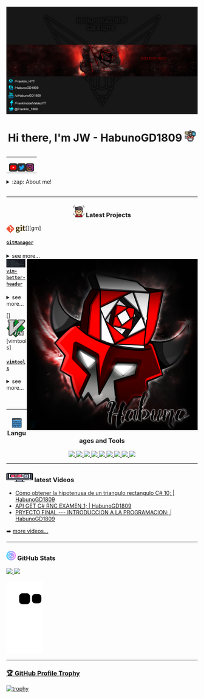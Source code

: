 [![HabunoGD1809](src/Banner-red.png)](https://www.youtube.com/c/HabunoGD1809)

<h1 align="center">Hi there, I'm JW - HabunoGD1809 <img src="./src/programing.png" width="30px"></h1>

<table align="right">
<tr>
<td>

[<img align="left" alt="HabunoGD1809 | YouTube" width="22px" src="./src/youtube.png" />][youtube]
[<img align="left" alt="@franklin_1809 | Twitter" width="22px" src="./src/twitter.png" />][twitter]
[<img align="left" alt="@HabunoGD1809 | Instagram" width="22px" src="./src/instagram.png" />][instagram]

</td>
</tr>
</table>

<details>
  <summary>:zap: About me!</summary>

### Love 💻!!
- 👋 Hi, I’m Franklin J. Valdez
- 👀 I’m interested in creating quality software
- 🌱 I’m currently learning software development...
- 💞️ I’m looking to collaborate in open source projects
- 📫 How to reach me 🙉
</details>

<br />

---

<h3 align="center"><img src="./src/face-id.png" width="30px" height="30px"> Latest Projects</h3>

<tr>
<td>

[<img align="left" alt="gm | Git Manager" width="50px" src="./src/git_logo.png" />][gm]

</td>
<td> <h4 align="left"> <a href="https://github.com/HabunoGD1809/gm" target="_blank"><code>GitManager</code></a> </h4>
  <details>
    <summary>see more...</summary>

    A manager for GIT multi platform.
    Compatibility: zsh/bash/fish/powershell and vim/vi/nvim/Gvim/MacVim

  </details> </td>
</tr>
<tr>
<td>

<img align="left" alt="vim-better-header | vim-better-header " width="50px" src="./src/vim-better-header.png" />

</td>
<img align="right" alt=yomero" width="450px" height="450px" src="./src/ufo3d.png">
<td> <h4 align="left"> <a href="https://github.com/HabunoGD1809/vim-better-header" target="_blank"><code>vim-better-header</code></a> </h4>
  <details>
    <summary>see more...</summary>

    A better automated template header for vim

  </details> </td>
</tr>
<tr>
<td>

[<img align="left" alt="vimtools | VimTools" width="50px" src="./src/vim.png" />][vimtools]

</td>
<td> <h4 align="left"> <a href="https://github.com/HabunoGD1809/vimtools" target="_blank"><code>vimtools</code></a> </h4>
  <details>
    <summary>see more...</summary>

    VimTools is functions and settings
    that will make it easy for you life

  </details> </td>
</tr>


<br />
<br />

---

<h3 align="center"><img src="./src/binary-code.png" width="25px" height="25px"> Languages and Tools</h3>
<p align="center">
    <a href="https://www.youtube.com/@HabunoGD1821" target="_blank"> <img src="https://img.shields.io/badge/OS-Linux-informational?style=flat&logo=linux&logoColor=white&color=2bbc8a"/> </a>
    <a href="https://www.youtube.com/@HabunoGD1821" target="_blank"> <img src="https://img.shields.io/badge/OS-Windows-informational?style=flat&logo=windows&logoColor=white&color=2bbc8a"/> </a>
    <a href="https://www.youtube.com/@HabunoGD1821" target="_blank"> <img src="https://img.shields.io/badge/Code-Python-informational?style=flat&logo=python&logoColor=white&color=2bbc8a"/> </a>
    <a href="https://www.youtube.com/@HabunoGD1821" target="_blank"> <img src="https://img.shields.io/badge/Code-JavaScript-informational?style=flat&logo=javascript&logoColor=white&color=2bbc8a"/> </a>
    <a href="https://www.youtube.com/@HabunoGD1821" target="_blank"> <img src="https://img.shields.io/badge/Code-HTML5-informational?style=flat&logo=html5&logoColor=white&color=2bbc8a"/> </a>
    <a href="https://www.youtube.com/@HabunoGD1821" target="_blank"> <img src="https://img.shields.io/badge/Code-Markdown-informational?style=flat&logo=markdown&logoColor=white&color=2bbc8a"/> </a>   
    <a href="https://www.youtube.com/@HabunoGD1821" target="_blank"> <img src="https://img.shields.io/badge/Tools-Git-informational?style=flat&logo=git&logoColor=white&color=2bbc8a"/> </a>
    <a href="https://www.youtube.com/@HabunoGD1821" target="_blank"> <img src="https://img.shields.io/badge/Tools-GitHub-informational?style=flat&logo=github&logoColor=white&color=2bbc8a"/> </a>
    <a href="https://www.youtube.com/@HabunoGD1821" target="_blank"> <img src="https://img.shields.io/badge/Tools-GitLab-informational?style=flat&logo=gitlab&logoColor=white&color=2bbc8a"/> </a>
</p>

---

<h3 align="left"><img src="./src/youtubeMini.png" width="70px" height="25px"> latest Videos</h3>

<!-- YOUTUBE:START -->
- [Cómo obtener la hipotenusa de un triangulo rectangulo C# 10; | HabunoGD1809](https://www.youtube.com/watch?v=0ntkPUXTqqo)
- [API GET C# RNC EXAMEN_1; | HabunoGD1809](https://www.youtube.com/watch?v=pCFLl-68SQg)
- [PRYECTO FINAL --- INTRODUCCION A LA PROGRAMACION; | HabunoGD1809](https://www.youtube.com/watch?v=8AGWv4lWGaw&t)
<!-- YOUTUBE:END -->

➡️ [more videos...](https://www.youtube.com/@HabunoGD1821/videos)

---

<h3 align="left"><img src="./src/code.png" width="25px" height="25px"> GitHub Stats</h3>

<div>
  <a href="https://github.com/HabunoGD1809">
  <img height="180em" src="https://github-readme-stats.vercel.app/api?username=HabunoGD1809&show_icons=true&theme=radical&include_all_commits=true&count_private=true"/>
  <img height="180em" src="https://github-readme-stats.vercel.app/api/top-langs/?username=HabunoGD1809&layout=compact&langs_count=7&theme=radical"/>
</div>

![Snake animation](https://github.com/mctechnology17/mctechnology17/blob/output/github-contribution-grid-snake.svg)

---

### 🏆 GitHub Profile Trophy

[![trophy](https://github-profile-trophy.vercel.app/?username=HabunoGD1809&no-frame=true&theme=onedark&rank=SECRET,SSS,SS,S,AAA,AA,A)](https://github.com/ryo-ma/github-profile-trophy)



[twitter]: https://twitter.com/franklin_1809
[youtube]: https://www.youtube.com/c/HabunoGD1809
[instagram]: https://www.instagram.com/HabunoGD1809/
[facebook]: https://m.facebook.com/HabunoGD1809/

